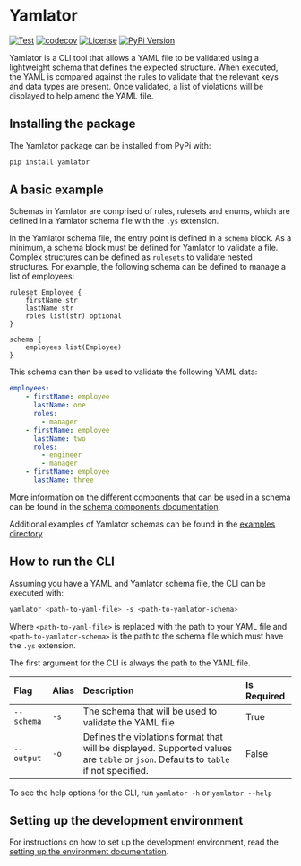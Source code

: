 # Yamlator

[![Test](https://github.com/Ryan95Z/yamlator/actions/workflows/test.yaml/badge.svg)](https://github.com/Ryan95Z/yamlator/actions/workflows/test.yaml)
[![codecov](https://codecov.io/gh/Ryan95Z/yamlator/branch/main/graph/badge.svg)](https://codecov.io/gh/Ryan95Z/yamlator)
[![License](https://img.shields.io/github/license/Ryan95Z/yamlator)](https://github.com/Ryan95Z/yamlator/blob/main/LICENSE)
[![PyPi Version](https://img.shields.io/pypi/v/yamlator)](https://pypi.org/project/yamlator/)

Yamlator is a CLI tool that allows a YAML file to be validated using a lightweight schema that defines the expected structure. When executed, the YAML is compared against the rules to validate that the relevant keys and data types are present. Once validated, a list of violations will be displayed to help amend the YAML file.

## Installing the package

The Yamlator package can be installed from PyPi with:

```bash
pip install yamlator
```

## A basic example

Schemas in Yamlator are comprised of rules, rulesets and enums, which are defined in a Yamlator schema file with the `.ys` extension.

In the Yamlator schema file, the entry point is defined in a `schema` block. As a minimum, a schema block must be defined for Yamlator to validate a file. Complex structures can be defined as `rulesets` to validate nested structures. For example, the following schema can be defined to manage a list of employees:

```text
ruleset Employee {
    firstName str
    lastName str
    roles list(str) optional
}

schema {
    employees list(Employee)
}
```

This schema can then be used to validate the following YAML data:

```yaml
employees:
    - firstName: employee
      lastName: one
      roles:
        - manager
    - firstName: employee
      lastName: two
      roles:
        - engineer
        - manager
    - firstName: employee
      lastName: three
```

More information on the different components that can be used in a schema can be found in the [schema components documentation](./docs/schema_components.md).

Additional examples of Yamlator schemas can be found in the [examples directory](./example/)

## How to run the CLI

Assuming you have a YAML and Yamlator schema file, the CLI can be executed with:

```bash
yamlator <path-to-yaml-file> -s <path-to-yamlator-schema>
```

Where `<path-to-yaml-file>` is replaced with the path to your YAML file and `<path-to-yamlator-schema>` is the path to the schema file which must have the `.ys` extension.

The first argument for the CLI is always the path to the YAML file.

| Flag | Alias | Description | Is Required |
|:-----|:------|:------------|:------------|
| `--schema` | `-s` | The schema that will be used to validate the YAML file | True |
| `--output` | `-o` | Defines the violations format that will be displayed. Supported values are `table` or `json`. Defaults to `table` if not specified. | False |

To see the help options for the CLI, run `yamlator -h` or `yamlator --help`

## Setting up the development environment

For instructions on how to set up the development environment, read the [setting up the environment documentation](./docs/setting_up_the_environment.md).
